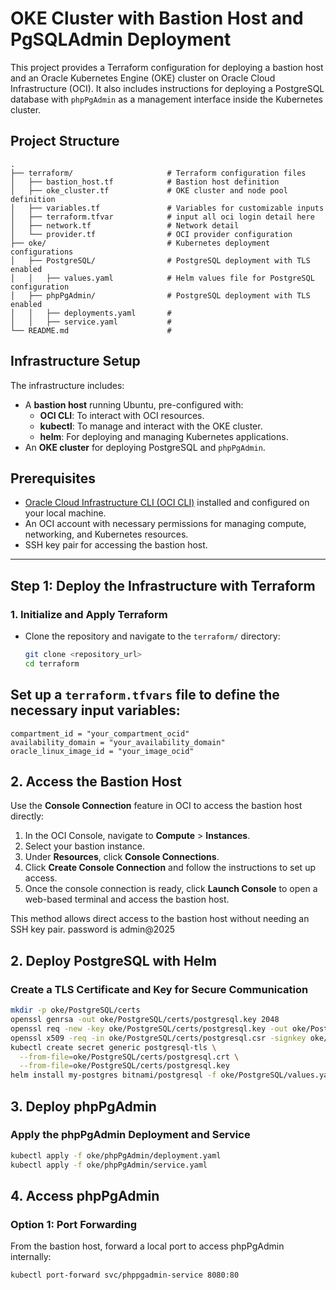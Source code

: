 # OKE Cluster with Bastion Host and PgSQLAdmin Deployment

This project provides a Terraform configuration for deploying a bastion host and an Oracle Kubernetes Engine (OKE) cluster on Oracle Cloud Infrastructure (OCI). It also includes instructions for deploying a PostgreSQL database with `phpPgAdmin` as a management interface inside the Kubernetes cluster.

## Project Structure

```plaintext
.
├── terraform/                     # Terraform configuration files
│   ├── bastion_host.tf            # Bastion host definition
│   ├── oke_cluster.tf             # OKE cluster and node pool definition
│   ├── variables.tf               # Variables for customizable inputs
│   ├── terraform.tfvar            # input all oci login detail here
│   ├── network.tf                 # Network detail
│   └── provider.tf                # OCI provider configuration
├── oke/                           # Kubernetes deployment configurations
│   ├── PostgreSQL/                # PostgreSQL deployment with TLS enabled
│   │   ├── values.yaml            # Helm values file for PostgreSQL configuration
│   ├── phpPgAdmin/                # PostgreSQL deployment with TLS enabled
│   │   ├── deployments.yaml       # 
│   │   ├── service.yaml           # 
└── README.md                      # 
```

## Infrastructure Setup

The infrastructure includes:
- A **bastion host** running Ubuntu, pre-configured with:
  - **OCI CLI**: To interact with OCI resources.
  - **kubectl**: To manage and interact with the OKE cluster.
  - **helm**: For deploying and managing Kubernetes applications.
- An **OKE cluster** for deploying PostgreSQL and `phpPgAdmin`.

## Prerequisites
- [Oracle Cloud Infrastructure CLI (OCI CLI)](https://docs.oracle.com/en-us/iaas/Content/API/SDKDocs/cliinstall.htm) installed and configured on your local machine.
- An OCI account with necessary permissions for managing compute, networking, and Kubernetes resources.
- SSH key pair for accessing the bastion host.

---

## Step 1: Deploy the Infrastructure with Terraform

### 1. Initialize and Apply Terraform

- Clone the repository and navigate to the `terraform/` directory:

  ```bash
  git clone <repository_url>
  cd terraform
  ```

## Set up a `terraform.tfvars` file to define the necessary input variables:

```hcl
compartment_id = "your_compartment_ocid"
availability_domain = "your_availability_domain"
oracle_linux_image_id = "your_image_ocid"
```

## 2. Access the Bastion Host

Use the **Console Connection** feature in OCI to access the bastion host directly:

1. In the OCI Console, navigate to **Compute** > **Instances**.
2. Select your bastion instance.
3. Under **Resources**, click **Console Connections**.
4. Click **Create Console Connection** and follow the instructions to set up access.
5. Once the console connection is ready, click **Launch Console** to open a web-based terminal and access the bastion host.

This method allows direct access to the bastion host without needing an SSH key pair.
password is admin@2025

## 2. Deploy PostgreSQL with Helm

### Create a TLS Certificate and Key for Secure Communication

```bash
mkdir -p oke/PostgreSQL/certs
openssl genrsa -out oke/PostgreSQL/certs/postgresql.key 2048
openssl req -new -key oke/PostgreSQL/certs/postgresql.key -out oke/PostgreSQL/certs/postgresql.csr -subj "/CN=postgresql"
openssl x509 -req -in oke/PostgreSQL/certs/postgresql.csr -signkey oke/PostgreSQL/certs/postgresql.key -out oke/PostgreSQL/certs/postgresql.crt -days 365
kubectl create secret generic postgresql-tls \
  --from-file=oke/PostgreSQL/certs/postgresql.crt \
  --from-file=oke/PostgreSQL/certs/postgresql.key
helm install my-postgres bitnami/postgresql -f oke/PostgreSQL/values.yaml
```


## 3. Deploy phpPgAdmin

### Apply the phpPgAdmin Deployment and Service

```bash
kubectl apply -f oke/phpPgAdmin/deployment.yaml
kubectl apply -f oke/phpPgAdmin/service.yaml
```

## 4. Access phpPgAdmin

### Option 1: Port Forwarding

From the bastion host, forward a local port to access phpPgAdmin internally:

```bash
kubectl port-forward svc/phppgadmin-service 8080:80
```






